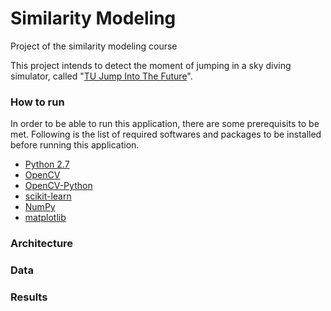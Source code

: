 # Similarity Modeling
Project of the similarity modeling course

This project intends to detect the moment of jumping in a sky diving simulator, called "[TU Jump Into The Future]". 

### How to run

In order to be able to run this application, there are some prerequisits to be met. Following is the list of required softwares and packages to be installed before running this application.

* [Python 2.7]
* [OpenCV]
* [OpenCV-Python]
* [scikit-learn]
* [NumPy]
* [matplotlib]


### Architecture 


### Data


### Results


[//]: # (These are reference links used in the body of this note and get stripped out when the markdown processor does its job. There is no need to format nicely because it shouldn't be seen. Thanks SO - http://stackoverflow.com/questions/4823468/store-comments-in-markdown-syntax)


   [Data]: <https://github.com/joemccann/dillinger>
   [TU Jump Into The Future]: <https://www.ims.tuwien.ac.at/projects/virtualjumpsimulator>
   [Python 2.7]: <https://www.python.org/download/releases/2.7/>
   [scikit-learn]: <http://scikit-learn.org/stable/>
   [OpenCV]: <http://opencv.org/>
   [NumPy]: <http://www.numpy.org/>
   [matplotlib]: <http://matplotlib.org/>
   [OpenCV-Python]: <http://docs.opencv.org/master/d5/de5/tutorial_py_setup_in_windows.html#gsc.tab=0>
   
   
  
